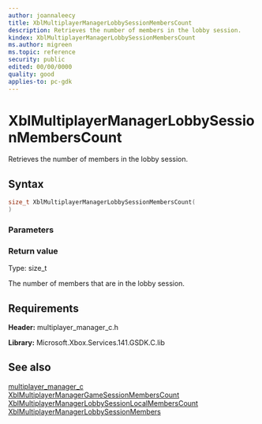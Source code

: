 ```yaml
---
author: joannaleecy
title: XblMultiplayerManagerLobbySessionMembersCount
description: Retrieves the number of members in the lobby session.
kindex: XblMultiplayerManagerLobbySessionMembersCount
ms.author: migreen
ms.topic: reference
security: public
edited: 00/00/0000
quality: good
applies-to: pc-gdk
---
```


# XblMultiplayerManagerLobbySessionMembersCount  

Retrieves the number of members in the lobby session.  

## Syntax  
  
```cpp
size_t XblMultiplayerManagerLobbySessionMembersCount(  
)  
```  
  
### Parameters  
  
  
### Return value  
Type: size_t
  
The number of members that are in the lobby session.
  
## Requirements  
  
**Header:** multiplayer_manager_c.h
  
**Library:** Microsoft.Xbox.Services.141.GSDK.C.lib
  
## See also  
[multiplayer_manager_c](../multiplayer_manager_c_members.md)  
[XblMultiplayerManagerGameSessionMembersCount](xblmultiplayermanagergamesessionmemberscount.md)  
[XblMultiplayerManagerLobbySessionLocalMembersCount](xblmultiplayermanagerlobbysessionlocalmemberscount.md)  
[XblMultiplayerManagerLobbySessionMembers](xblmultiplayermanagerlobbysessionmembers.md)
  
  